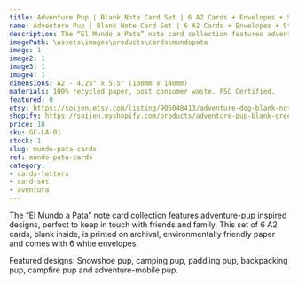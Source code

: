 ```yaml
---
title: Adventure Pup | Blank Note Card Set | 6 A2 Cards + Envelopes + Stickers
name: Adventure Pup | Blank Note Card Set | 6 A2 Cards + Envelopes + Stickers
description: The “El Mundo a Pata” note card collection features adventure-pup inspired designs, perfect to keep in touch with friends and family. This set of 6 A2 cards, blank inside, is printed on archival, environmentally friendly paper and comes with 6 white envelopes.
imagePath: \assets\images\products\cards\mundopata
image: 1
image2: 1
image3: 1
image4: 1
dimensions: A2 - 4.25" x 5.5" (108mm x 140mm)
materials: 100% recycled paper, post consumer waste. FSC Certified.
featured: 0
etsy: https://soijen.etsy.com/listing/905048413/adventure-dog-blank-note-card-set-6-a2?utm_source=Copy&utm_medium=ListingManager&utm_campaign=Share&utm_term=so.lmsm&share_time=1695261073250
shopify: https://soijen.myshopify.com/products/adventure-pup-blank-greeting-card-set
price: 18
sku: GC-LA-01
stock: 1
slug: mundo-pata-cards
ref: mundo-pata-cards
category:
- cards-letters
- card-set
- aventura
---
```

The “El Mundo a Pata” note card collection features adventure-pup inspired designs, perfect to keep in touch with friends and family. This set of 6 A2 cards, blank inside, is printed on archival, environmentally friendly paper and comes with 6 white envelopes.

Featured designs: Snowshoe pup, camping pup, paddling pup, backpacking pup, campfire pup and adventure-mobile pup.
